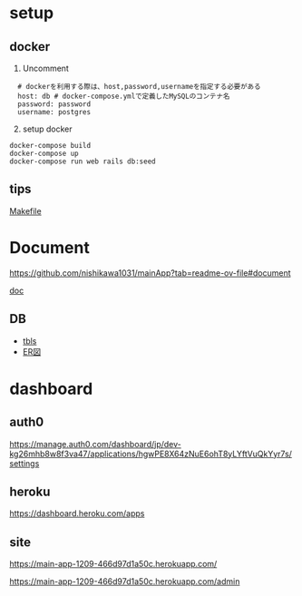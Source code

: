 # setup
## docker
1. Uncomment
```
  # dockerを利用する際は、host,password,usernameを指定する必要がある
  host: db # docker-compose.ymlで定義したMySQLのコンテナ名
  password: password
  username: postgres
```
2. setup docker
```
docker-compose build
docker-compose up
docker-compose run web rails db:seed
```

## tips
[Makefile](/Makefile)

# Document
https://github.com/nishikawa1031/mainApp?tab=readme-ov-file#document

[doc](/doc/)

## DB
* [tbls](/doc/schema/README.md)
* [ER図](/erd.pdf)

# dashboard
## auth0
https://manage.auth0.com/dashboard/jp/dev-kg26mhb8w8f3va47/applications/hgwPE8X64zNuE6ohT8yLYftVuQkYyr7s/settings

## heroku
https://dashboard.heroku.com/apps

## site
https://main-app-1209-466d97d1a50c.herokuapp.com/

https://main-app-1209-466d97d1a50c.herokuapp.com/admin
